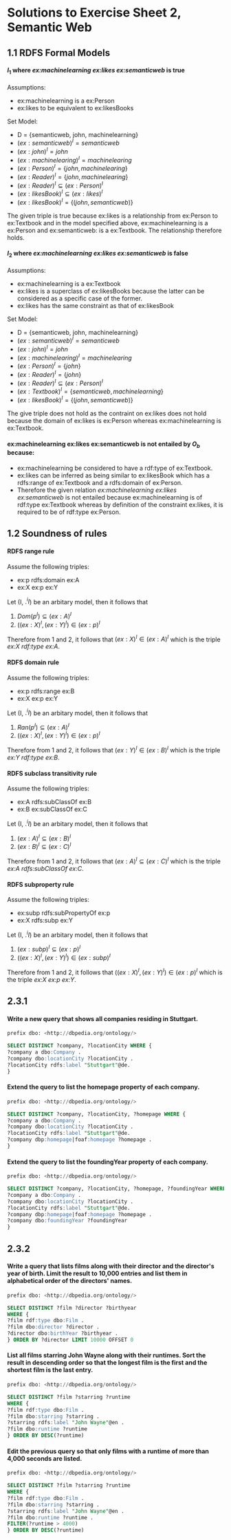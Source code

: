 # Solutions to Exercise Sheet 2, Semantic Web

## 1.1 RDFS Formal Models
#### $I_1$ where *ex:machinelearning ex:likes ex:semanticweb* is true
Assumptions:
- ex:machinelearning is a ex:Person
- ex:likes to be equivalent to ex:likesBooks

Set Model:
- D = {semanticweb, john, machinelearning}
- $(ex:semanticweb)^I = semanticweb$
- $(ex:john)^I = john$
- $(ex:machinelearing)^I = machinelearing$
- $(ex:Person)^I = \{john, machinelearing\}$
- $(ex:Reader)^I = \{john, machinelearing\}$
- $(ex:Reader)^I \subseteq (ex:Person)^I$
- $(ex:likesBook)^I \subseteq (ex:likes)^I$
- $(ex:likesBook)^I = \{(john, semanticweb)\}$

The given triple is true because ex:likes is a relationship from ex:Person to ex:Textbook and in the model specified above, ex:machinelearning is a ex:Person and ex:semanticweb: is a ex:Textbook. The relationship therefore holds.

#### $I_2$ where *ex:machinelearning ex:likes ex:semanticweb* is false
Assumptions:
- ex:machinelearning is a ex:Textbook
- ex:likes is a superclass of ex:likesBooks because the latter can be considered as a specific case of the former.
- ex:likes has the same constraint as that of ex:likesBook

Set Model:
- D = {semanticweb, john, machinelearning}
- $(ex:semanticweb)^I = semanticweb$
- $(ex:john)^I = john$
- $(ex:machinelearing)^I = machinelearing$
- $(ex:Person)^I = \{john\}$
- $(ex:Reader)^I = \{john\}$
- $(ex:Reader)^I \subseteq (ex:Person)^I$
- $(ex:Textbook)^I = \{semanticweb, machinelearning\}$
- $(ex:likesBook)^I = \{(john, semanticweb)\}$

The give triple does not hold as the contraint on ex:likes does not hold because the domain of ex:likes is ex:Person whereas ex:machinelearning is ex:Textbook.


#### ex:machinelearning ex:likes ex:semanticweb is not entailed by $O_b$ because:
- ex:machinelearning be considered to have a rdf:type of ex:Textbook.
- ex:likes can be inferred as being similar to ex:likesBook which has a rdfs:range of ex:Textbook and a rdfs:domain of ex:Person.
- Therefore the given relation *ex:machinelearning ex:likes ex:semanticweb* is not entailed because ex:machinelearning is of rdf:type ex:Textbook whereas by definition of the constraint ex:likes, it is required to be of rdf:type ex:Person.


## 1.2 Soundness of rules
#### RDFS range rule
Assume the following triples:
- ex:p rdfs:domain ex:A
- ex:X ex:p ex:Y

Let (I, $.^iI$) be an arbitary model, then it follows that
1. $Dom(p^I) \subseteq (ex:A)^I$
2. $((ex:X)^I, (ex:Y)^I) \in (ex:p)^I$

Therefore from 1 and 2, it follows that $(ex:X)^I \in (ex:A)^I$ which is the triple *ex:X rdf:type ex:A*.

#### RDFS domain rule
Assume the following triples:
- ex:p rdfs:range ex:B
- ex:X ex:p ex:Y

Let (I, $.^iI$) be an arbitary model, then it follows that
1. $Ran(p^I) \subseteq (ex:A)^I$
2. $((ex:X)^I, (ex:Y)^I) \in (ex:p)^I$

Therefore from 1 and 2, it follows that $(ex:Y)^I \in (ex:B)^I$ which is the triple *ex:Y rdf:type ex:B*.

#### RDFS subclass transitivity rule
Assume the following triples:
- ex:A rdfs:subClassOf ex:B
- ex:B ex:subClassOf ex:C

Let (I, $.^iI$) be an arbitary model, then it follows that
1. $(ex:A)^I \subseteq (ex:B)^I$
2. $(ex:B)^I \subseteq (ex:C)^I$

Therefore from 1 and 2, it follows that $(ex:A)^I \subseteq (ex:C)^I$ which is the triple *ex:A rdfs:subClassOf ex:C*.

#### RDFS subproperty rule
Assume the following triples:
- ex:subp rdfs:subPropertyOf ex:p
- ex:X rdfs:subp ex:Y

Let (I, $.^iI$) be an arbitary model, then it follows that
1. $(ex:subp)^I \subseteq (ex:p)^I$
2. $((ex:X)^I, (ex:Y)^I) \in (ex:subp)^I$

Therefore from 1 and 2, it follows that $((ex:X)^I, (ex:Y)^I) \in (ex:p)^I$ which is the triple *ex:X ex:p ex:Y*.

## 2.3.1
#### Write a new query that shows all companies residing in Stuttgart.
```sql
prefix dbo: <http://dbpedia.org/ontology/>

SELECT DISTINCT ?company, ?locationCity WHERE {
?company a dbo:Company .
?company dbo:locationCity ?locationCity .
?locationCity rdfs:label "Stuttgart"@de.
}
```


#### Extend the query to list the homepage property of each company.
```sql
prefix dbo: <http://dbpedia.org/ontology/>

SELECT DISTINCT ?company, ?locationCity, ?homepage WHERE {
?company a dbo:Company .
?company dbo:locationCity ?locationCity .
?locationCity rdfs:label "Stuttgart"@de.
?company dbp:homepage|foaf:homepage ?homepage .
}
```

#### Extend the query to list the foundingYear property of each company.
```sql
prefix dbo: <http://dbpedia.org/ontology/>

SELECT DISTINCT ?company, ?locationCity, ?homepage, ?foundingYear WHERE {
?company a dbo:Company .
?company dbo:locationCity ?locationCity .
?locationCity rdfs:label "Stuttgart"@de.
?company dbp:homepage|foaf:homepage ?homepage .
?company dbo:foundingYear ?foundingYear
}
```

## 2.3.2
#### Write a query that lists films along with their director and the director's year of birth. Limit the result to 10,000 entries and list them in alphabetical order of the directors' names.
```sql
prefix dbo: <http://dbpedia.org/ontology/>

SELECT DISTINCT ?film ?director ?birthyear
WHERE {
?film rdf:type dbo:Film .
?film dbo:director ?director .
?director dbo:birthYear ?birthyear .
} ORDER BY ?director LIMIT 10000 OFFSET 0
```

#### List all films starring John Wayne along with their runtimes. Sort the result in descending order so that the longest film is the first and the shortest film is the last entry.
```sql
prefix dbo: <http://dbpedia.org/ontology/>

SELECT DISTINCT ?film ?starring ?runtime
WHERE {
?film rdf:type dbo:Film .
?film dbo:starring ?starring .
?starring rdfs:label "John Wayne"@en .
?film dbo:runtime ?runtime
} ORDER BY DESC(?runtime)
```

#### Edit the previous query so that only films with a runtime of more than 4,000 seconds are listed.
```sql
prefix dbo: <http://dbpedia.org/ontology/>

SELECT DISTINCT ?film ?starring ?runtime
WHERE {
?film rdf:type dbo:Film .
?film dbo:starring ?starring .
?starring rdfs:label "John Wayne"@en .
?film dbo:runtime ?runtime .
FILTER(?runtime > 4000)
} ORDER BY DESC(?runtime)
```
